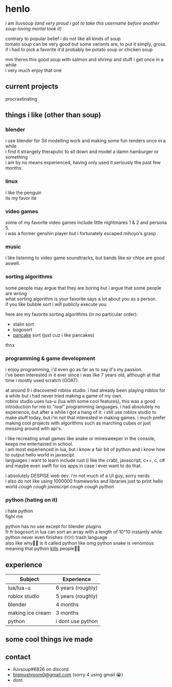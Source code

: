 # henlo
i am iluvsoup *(and very proud i got to take this username before another soup-loving mortal took it)*

contrary to popular belief i do not like all kinds of soup\
tomato soup can be very good but some variants are, to put it simply, gross.\
if i had to pick a favorite it'd probably be potato soup or chicken soup

mm theres this good soup with salmon and shrimp and stuff i get once in a while\
i very much enjoy that one

## current projects
procrastinating

## things i like (other than soup)
### blender
i use blender for 3d modelling work and making some fun renders once in a while\
i find it strangely theraputic to sit down and model a damn hamburger or something\
i am by no means experienced, having only used it seriously the past few months.

### linux
i like the penguin\
its my favor ite

### video games
some of my favorite video games include little nightmares 1 & 2 and persona 5.\
i was a former genshin player but i fortunately escaped mihoyo's grasp 

### music
i like listening to video game soundtracks, but bands like sir chloe are good aswell.

### sorting algorithms
some people may argue that they are boring but i argue that some people are wrong\
what sorting algorithm is your favorite says a lot about you as a person.\
if you like bubble sort i will publicly execute you

here are my favorite sorting algorithms (in no particular order):
- stalin sort
- bogosort
- [pancake](https://i.ytimg.com/vi/uFeGl428_QY/maxresdefault.jpg) sort (just cuz i like pancakes)

thnx

### programming & game development
i enjoy programming, i'd even go as far as to say it's my passion.\
i've been interested in it ever since i was like 7 years old, although at that time i mostly used scratch (GOAT).

at around 9 i discovered roblox studio. i had already been playing roblox for a while but i had never tried making a game of my own.\
roblox studio uses lua-u (lua with some cool features), this was a good introduction for me to *"real"* programming languages.
i had absolutely no experience, but after a while i got a hang of it. i still use roblox studio to make stuff today, but i'm not that interested in making games. i much  prefer making cool projects with algorithms such as marching cubes or just messing around with api's.

i like recreating small games like snake or minesweeper in the console, keeps me entertained in school.\
i am most experienced in lua, but i know a fair bit of python and i know how to output hello world in javascipt.\
languages i want to learn include rust (i like the crab), javascript, c++, c, c# and maybe even swift for ios apps in case i ever want to do that.

i absolutely DESPISE web dev. i'm not much of a UI guy, sorry nerds\
i also do not like using 1000000 frameworks and libraries just to print hello world *cough cough javascript cough cough python*

### python (hating on it)
i hate python\
fight me

python has no use except for blender plugins\
fr fr bogosort in lua can sort an array with a length of 10^10 instantly while python never even finishes 🙄🙄🙄 trash language\
also like why🤔🤔 is it called python like omg python snake is venomous meaning that python [kills](https://upload.wikimedia.org/wikipedia/commons/thumb/3/32/Python_molurus_molurus_2.jpg/640px-Python_molurus_molurus_2.jpg) people🧐🧐

## experience
| Subject                   | Experience           |
| ------------------------  | -------------------- |
| lua/lua-u                 | 6 years (roughly)    |
| roblox studio             | 5 years (roughly)    |
| blender                   | 4 months             |
| making ice cream          | 3 months             |
| python                    | i dont use python    |

## some cool things ive made

## contact
- iluvsoup#6826 on discord
- bigmushroom0@gmail.com (sorry 4 using gmail :sob:)
- dont
